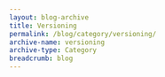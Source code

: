 ```yaml
---
layout: blog-archive
title: Versioning
permalink: /blog/category/versioning/
archive-name: versioning
archive-type: Category
breadcrumb: blog
---
```

